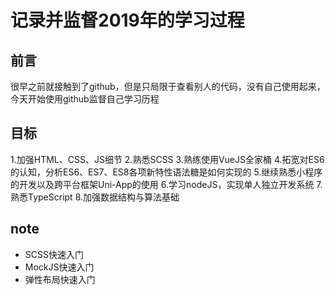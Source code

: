# 记录并监督2019年的学习过程
## 前言
很早之前就接触到了github，但是只局限于查看别人的代码，没有自己使用起来，今天开始使用github监督自己学习历程
## 目标
1.加强HTML、CSS、JS细节
2.熟悉SCSS
3.熟练使用VueJS全家桶
4.拓宽对ES6的认知，分析ES6、ES7、ES8各项新特性语法糖是如何实现的
5.继续熟悉小程序的开发以及跨平台框架Uni-App的使用
6.学习nodeJS，实现单人独立开发系统
7.熟悉TypeScript
8.加强数据结构与算法基础
## note
* SCSS快速入门
* MockJS快速入门
* 弹性布局快速入门
